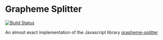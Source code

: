 # Grapheme Splitter

[![Build Status](https://travis-ci.org/javiercbk/grapheme_splitter.svg?branch=master)](https://travis-ci.org/javiercbk/grapheme_splitter)

An almost exact implementation of the Javascript library [grapheme-splitter](https://github.com/orling/grapheme-splitter)
